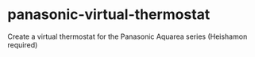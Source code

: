 # panasonic-virtual-thermostat
Create a virtual thermostat for the Panasonic Aquarea series (Heishamon required)
